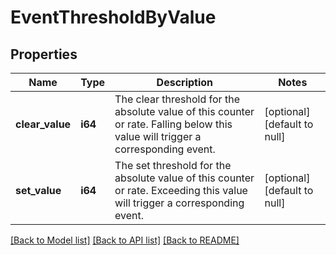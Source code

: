 # EventThresholdByValue

## Properties
Name | Type | Description | Notes
------------ | ------------- | ------------- | -------------
**clear_value** | **i64** | The clear threshold for the absolute value of this counter or rate. Falling below this value will trigger a corresponding event. | [optional] [default to null]
**set_value** | **i64** | The set threshold for the absolute value of this counter or rate. Exceeding this value will trigger a corresponding event. | [optional] [default to null]

[[Back to Model list]](../README.md#documentation-for-models) [[Back to API list]](../README.md#documentation-for-api-endpoints) [[Back to README]](../README.md)


